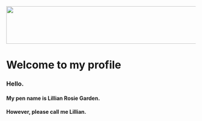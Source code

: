 <image src="https://user-images.githubusercontent.com/94832331/160628076-7fb9660d-7160-43b4-a853-ae083766ebcb.jpg" width=1000 height= 100>


# Welcome to my profile

 ### Hello. 

#### My pen name is Lillian Rosie Garden. 
#### However, please call me Lillian.



